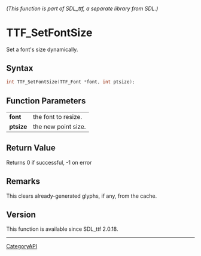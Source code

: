 ###### (This function is part of SDL_ttf, a separate library from SDL.)
# TTF_SetFontSize

Set a font's size dynamically.

## Syntax

```c
int TTF_SetFontSize(TTF_Font *font, int ptsize);

```

## Function Parameters

|                |                     |
| -------------- | ------------------- |
| **font**       | the font to resize. |
| **ptsize**     | the new point size. |

## Return Value

Returns 0 if successful, -1 on error

## Remarks

This clears already-generated glyphs, if any, from the cache.

## Version

This function is available since SDL_ttf 2.0.18.

----
[CategoryAPI](CategoryAPI.md)
